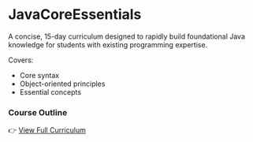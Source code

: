 # JavaCoreEssentials

A concise, 15-day curriculum designed to rapidly build foundational Java knowledge for students with existing programming expertise.  

Covers:
- Core syntax  
- Object-oriented principles  
- Essential concepts  

### Course Outline  
👉 [View Full Curriculum](https://sarmad-rj.github.io/11-JavaCoreEssentials-2025/)  

